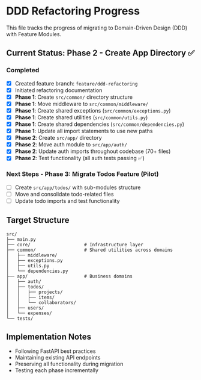# DDD Refactoring Progress

This file tracks the progress of migrating to Domain-Driven Design (DDD) with Feature Modules.

## Current Status: Phase 2 - Create App Directory ✅

### Completed
- [x] Created feature branch: `feature/ddd-refactoring`
- [x] Initiated refactoring documentation
- [x] **Phase 1**: Create `src/common/` directory structure
- [x] **Phase 1**: Move middleware to `src/common/middleware/`
- [x] **Phase 1**: Create shared exceptions (`src/common/exceptions.py`)
- [x] **Phase 1**: Create shared utilities (`src/common/utils.py`)
- [x] **Phase 1**: Create shared dependencies (`src/common/dependencies.py`)
- [x] **Phase 1**: Update all import statements to use new paths
- [x] **Phase 2**: Create `src/app/` directory
- [x] **Phase 2**: Move auth module to `src/app/auth/`
- [x] **Phase 2**: Update auth imports throughout codebase (70+ files)
- [x] **Phase 2**: Test functionality (all auth tests passing ✅)

### Next Steps - Phase 3: Migrate Todos Feature (Pilot)
- [ ] Create `src/app/todos/` with sub-modules structure
- [ ] Move and consolidate todo-related files
- [ ] Update todo imports and test functionality

## Target Structure
```
src/
├── main.py
├── core/                    # Infrastructure layer
├── common/                  # Shared utilities across domains
│   ├── middleware/
│   ├── exceptions.py
│   ├── utils.py
│   └── dependencies.py
├── app/                     # Business domains
│   ├── auth/
│   ├── todos/
│   │   ├── projects/
│   │   ├── items/
│   │   └── collaborators/
│   ├── users/
│   └── expenses/
└── tests/
```

## Implementation Notes
- Following FastAPI best practices
- Maintaining existing API endpoints
- Preserving all functionality during migration
- Testing each phase incrementally